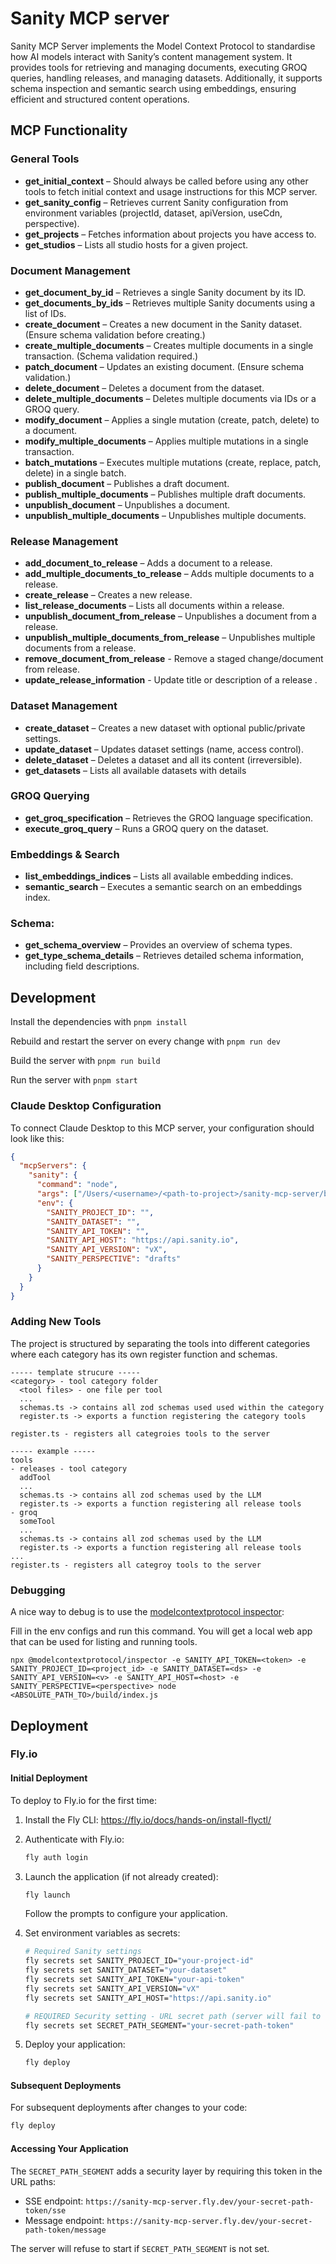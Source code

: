 # Sanity MCP server

Sanity MCP Server implements the Model Context Protocol to standardise how AI models interact with Sanity’s content management system. It provides tools for retrieving and managing documents, executing GROQ queries, handling releases, and managing datasets. Additionally, it supports schema inspection and semantic search using embeddings, ensuring efficient and structured content operations.

## MCP Functionality
### General Tools

- **get_initial_context** – Should always be called before using any other tools to fetch initial context and usage instructions for this MCP server.
- **get_sanity_config** – Retrieves current Sanity configuration from environment variables (projectId, dataset, apiVersion, useCdn, perspective).
- **get_projects** – Fetches information about projects you have access to.
- **get_studios** – Lists all studio hosts for a given project.

### Document Management

- **get_document_by_id** – Retrieves a single Sanity document by its ID.
- **get_documents_by_ids** – Retrieves multiple Sanity documents using a list of IDs.
- **create_document** – Creates a new document in the Sanity dataset. (Ensure schema validation before creating.)
- **create_multiple_documents** – Creates multiple documents in a single transaction. (Schema validation required.)
- **patch_document** – Updates an existing document. (Ensure schema validation.)
- **delete_document** – Deletes a document from the dataset.
- **delete_multiple_documents** – Deletes multiple documents via IDs or a GROQ query.
- **modify_document** – Applies a single mutation (create, patch, delete) to a document.
- **modify_multiple_documents** – Applies multiple mutations in a single transaction.
- **batch_mutations** – Executes multiple mutations (create, replace, patch, delete) in a single batch.
- **publish_document** – Publishes a draft document.
- **publish_multiple_documents** – Publishes multiple draft documents.
- **unpublish_document** – Unpublishes a document.
- **unpublish_multiple_documents** – Unpublishes multiple documents.

### Release Management

- **add_document_to_release** – Adds a document to a release.
- **add_multiple_documents_to_release** – Adds multiple documents to a release.
- **create_release** – Creates a new release.
- **list_release_documents** – Lists all documents within a release.
- **unpublish_document_from_release** – Unpublishes a document from a release.
- **unpublish_multiple_documents_from_release** – Unpublishes multiple documents from a release.
- **remove_document_from_release** - Remove a staged change/document from release.
- **update_release_information** - Update title or description of a release .

### Dataset Management

- **create_dataset** – Creates a new dataset with optional public/private settings.
- **update_dataset** – Updates dataset settings (name, access control).
- **delete_dataset** – Deletes a dataset and all its content (irreversible).
- **get_datasets** – Lists all available datasets with details

### GROQ Querying

- **get_groq_specification** – Retrieves the GROQ language specification.
- **execute_groq_query** – Runs a GROQ query on the dataset.

### Embeddings **& Search**

- **list_embeddings_indices** – Lists all available embedding indices.
- **semantic_search** – Executes a semantic search on an embeddings index.

### Schema:

- **get_schema_overview** – Provides an overview of schema types.
- **get_type_schema_details** – Retrieves detailed schema information, including field descriptions.

## Development

Install the dependencies with `pnpm install`

Rebuild and restart the server on every change with `pnpm run dev`

Build the server with `pnpm run build`

Run the server with `pnpm start`

### Claude Desktop Configuration

To connect Claude Desktop to this MCP server, your configuration should look like this:

```json
{
  "mcpServers": {
    "sanity": {
      "command": "node",
      "args": ["/Users/<username>/<path-to-project>/sanity-mcp-server/build/index.js"],
      "env": {
        "SANITY_PROJECT_ID": "",
        "SANITY_DATASET": "",
        "SANITY_API_TOKEN": "",
        "SANITY_API_HOST": "https://api.sanity.io",
        "SANITY_API_VERSION": "vX",
        "SANITY_PERSPECTIVE": "drafts"
      }
    }
  }
}
```

### Adding New Tools

The project is structured by separating the tools into different categories where each category has its own register function and schemas.
```
----- template strucure -----
<category> - tool category folder
  <tool files> - one file per tool
  ... 
  schemas.ts -> contains all zod schemas used used within the category
  register.ts -> exports a function registering the category tools 
  
register.ts - registers all categroies tools to the server

----- example -----
tools
- releases - tool category
  addTool
  ...
  schemas.ts -> contains all zod schemas used by the LLM
  register.ts -> exports a function registering all release tools
- groq
  someTool
  ...
  schemas.ts -> contains all zod schemas used by the LLM
  register.ts -> exports a function registering all release tools 
... 	
register.ts - registers all categroy tools to the server
```

### Debugging

A nice way to debug is to use the [modelcontextprotocol inspector](https://github.com/modelcontextprotocol/inspector):

Fill in the env configs and run this command. You will get a local web app that can be used for listing and running tools.

```
npx @modelcontextprotocol/inspector -e SANITY_API_TOKEN=<token> -e SANITY_PROJECT_ID=<project_id> -e SANITY_DATASET=<ds> -e SANITY_API_VERSION=<v> -e SANITY_API_HOST=<host> -e SANITY_PERSPECTIVE=<perspective> node <ABSOLUTE_PATH_TO>/build/index.js
```

## Deployment

### Fly.io

#### Initial Deployment

To deploy to Fly.io for the first time:

1. Install the Fly CLI: https://fly.io/docs/hands-on/install-flyctl/

2. Authenticate with Fly.io:
   ```bash
   fly auth login
   ```

3. Launch the application (if not already created):
   ```bash
   fly launch
   ```
   Follow the prompts to configure your application.

4. Set environment variables as secrets:
   ```bash
   # Required Sanity settings
   fly secrets set SANITY_PROJECT_ID="your-project-id"
   fly secrets set SANITY_DATASET="your-dataset"
   fly secrets set SANITY_API_TOKEN="your-api-token"
   fly secrets set SANITY_API_VERSION="vX"
   fly secrets set SANITY_API_HOST="https://api.sanity.io"

   # REQUIRED Security setting - URL secret path (server will fail to start without this)
   fly secrets set SECRET_PATH_SEGMENT="your-secret-path-token"
   ```

5. Deploy your application:
   ```bash
   fly deploy
   ```

#### Subsequent Deployments

For subsequent deployments after changes to your code:

```bash
fly deploy
```

#### Accessing Your Application

The `SECRET_PATH_SEGMENT` adds a security layer by requiring this token in the URL paths:
- SSE endpoint: `https://sanity-mcp-server.fly.dev/your-secret-path-token/sse`
- Message endpoint: `https://sanity-mcp-server.fly.dev/your-secret-path-token/message`

The server will refuse to start if `SECRET_PATH_SEGMENT` is not set.
